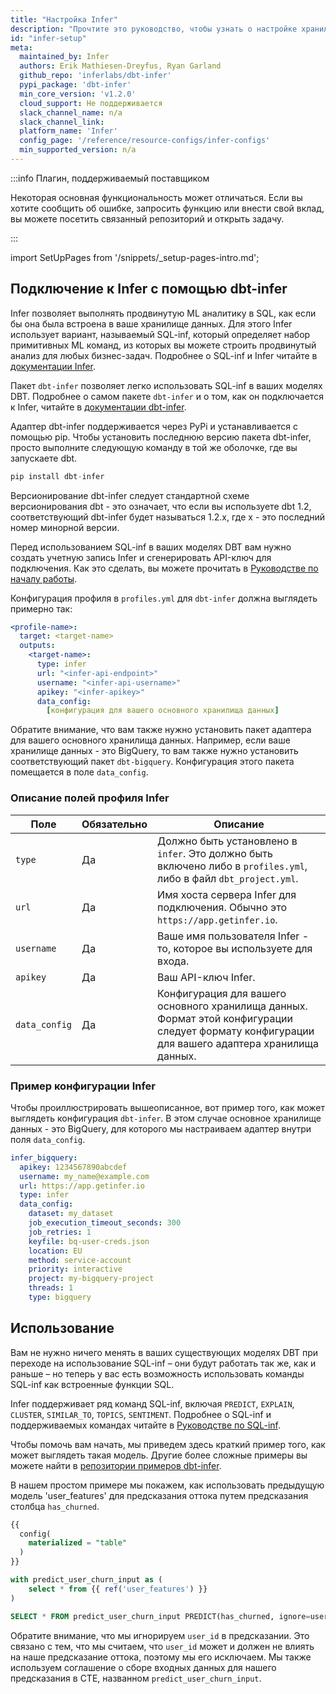 ```yaml
---
title: "Настройка Infer"
description: "Прочтите это руководство, чтобы узнать о настройке хранилища Infer в dbt."
id: "infer-setup"
meta:
  maintained_by: Infer
  authors: Erik Mathiesen-Dreyfus, Ryan Garland
  github_repo: 'inferlabs/dbt-infer'
  pypi_package: 'dbt-infer'
  min_core_version: 'v1.2.0'
  cloud_support: Не поддерживается
  slack_channel_name: n/a
  slack_channel_link: 
  platform_name: 'Infer'
  config_page: '/reference/resource-configs/infer-configs'
  min_supported_version: n/a
---
```


:::info Плагин, поддерживаемый поставщиком

Некоторая основная функциональность может отличаться. Если вы хотите сообщить об ошибке, запросить функцию или внести свой вклад, вы можете посетить связанный репозиторий и открыть задачу.

:::

import SetUpPages from '/snippets/_setup-pages-intro.md';

<SetUpPages meta={frontMatter.meta} />

## Подключение к Infer с помощью **dbt-infer**

Infer позволяет выполнять продвинутую ML аналитику в SQL, как если бы она была встроена в ваше хранилище данных.
Для этого Infer использует вариант, называемый SQL-inf, который определяет набор примитивных ML команд, из которых вы можете строить продвинутый анализ для любых бизнес-задач.
Подробнее о SQL-inf и Infer читайте в [документации Infer](https://docs.getinfer.io/).

Пакет `dbt-infer` позволяет легко использовать SQL-inf в ваших моделях DBT.
Подробнее о самом пакете `dbt-infer` и о том, как он подключается к Infer, читайте в [документации dbt-infer](https://dbt.getinfer.io/).

Адаптер dbt-infer поддерживается через PyPi и устанавливается с помощью pip.
Чтобы установить последнюю версию пакета dbt-infer, просто выполните следующую команду в той же оболочке, где вы запускаете dbt.
```python
pip install dbt-infer
```

Версионирование dbt-infer следует стандартной схеме версионирования dbt - это означает, что если вы используете dbt 1.2, соответствующий dbt-infer будет называться 1.2.x, где x - это последний номер минорной версии.

Перед использованием SQL-inf в ваших моделях DBT вам нужно создать учетную запись Infer и сгенерировать API-ключ для подключения.
Как это сделать, вы можете прочитать в [Руководстве по началу работы](https://docs.getinfer.io/docs/reference/integrations/dbt).

Конфигурация профиля в `profiles.yml` для `dbt-infer` должна выглядеть примерно так:

<File name='~/.dbt/profiles.yml'>

```yaml
<profile-name>:
  target: <target-name>
  outputs:
    <target-name>:
      type: infer
      url: "<infer-api-endpoint>"
      username: "<infer-api-username>"
      apikey: "<infer-apikey>"
      data_config:
        [конфигурация для вашего основного хранилища данных]  
```

</File>

Обратите внимание, что вам также нужно установить пакет адаптера для вашего основного хранилища данных.
Например, если ваше хранилище данных - это BigQuery, то вам также нужно установить соответствующий пакет `dbt-bigquery`.
Конфигурация этого пакета помещается в поле `data_config`.

### Описание полей профиля Infer

| Поле      | Обязательно | Описание                                                                                                                                       |
|-----------|-------------|------------------------------------------------------------------------------------------------------------------------------------------------|
| `type`    | Да          | Должно быть установлено в `infer`. Это должно быть включено либо в `profiles.yml`, либо в файл `dbt_project.yml`.                             |
| `url`     | Да          | Имя хоста сервера Infer для подключения. Обычно это `https://app.getinfer.io`.                                                                |
| `username`| Да          | Ваше имя пользователя Infer - то, которое вы используете для входа.                                                                           |
| `apikey`  | Да          | Ваш API-ключ Infer.                                                                                                                           |
| `data_config` | Да      | Конфигурация для вашего основного хранилища данных. Формат этой конфигурации следует формату конфигурации для вашего адаптера хранилища данных. |

### Пример конфигурации Infer

Чтобы проиллюстрировать вышеописанное, вот пример того, как может выглядеть конфигурация `dbt-infer`.
В этом случае основное хранилище данных - это BigQuery, для которого мы настраиваем адаптер внутри поля `data_config`.

```yaml
infer_bigquery:
  apikey: 1234567890abcdef
  username: my_name@example.com
  url: https://app.getinfer.io
  type: infer
  data_config:
    dataset: my_dataset
    job_execution_timeout_seconds: 300
    job_retries: 1
    keyfile: bq-user-creds.json
    location: EU
    method: service-account
    priority: interactive
    project: my-bigquery-project
    threads: 1
    type: bigquery
```

## Использование

Вам не нужно ничего менять в ваших существующих моделях DBT при переходе на использование SQL-inf &#8211;
они будут работать так же, как и раньше &#8211; но теперь у вас есть возможность использовать команды SQL-inf
как встроенные функции SQL.

Infer поддерживает ряд команд SQL-inf, включая 
`PREDICT`, `EXPLAIN`, `CLUSTER`, `SIMILAR_TO`, `TOPICS`, `SENTIMENT`.
Подробнее о SQL-inf и поддерживаемых командах читайте в [Руководстве по SQL-inf](https://docs.getinfer.io/docs/category/commands).

Чтобы помочь вам начать, мы приведем здесь краткий пример того, как может выглядеть такая модель.
Другие более сложные примеры вы можете найти в [репозитории примеров dbt-infer](https://github.com/inferlabs/dbt-infer-examples).

В нашем простом примере мы покажем, как использовать предыдущую модель 'user_features' для предсказания оттока
путем предсказания столбца `has_churned`.

```sql title="predict_user_churn.sql"
{{
  config(
    materialized = "table"
  )
}}

with predict_user_churn_input as (
    select * from {{ ref('user_features') }}
)

SELECT * FROM predict_user_churn_input PREDICT(has_churned, ignore=user_id)
```

Обратите внимание, что мы игнорируем `user_id` в предсказании.
Это связано с тем, что мы считаем, что `user_id` может и должен не влиять на наше предсказание оттока, поэтому мы его исключаем.
Мы также используем соглашение о сборе входных данных для нашего предсказания в CTE, названном `predict_user_churn_input`.